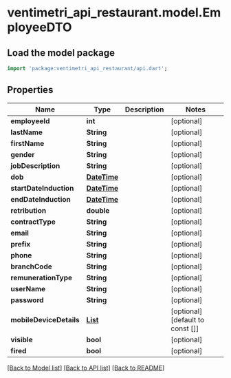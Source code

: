 # ventimetri_api_restaurant.model.EmployeeDTO

## Load the model package
```dart
import 'package:ventimetri_api_restaurant/api.dart';
```

## Properties
Name | Type | Description | Notes
------------ | ------------- | ------------- | -------------
**employeeId** | **int** |  | [optional] 
**lastName** | **String** |  | [optional] 
**firstName** | **String** |  | [optional] 
**gender** | **String** |  | [optional] 
**jobDescription** | **String** |  | [optional] 
**dob** | [**DateTime**](DateTime.md) |  | [optional] 
**startDateInduction** | [**DateTime**](DateTime.md) |  | [optional] 
**endDateInduction** | [**DateTime**](DateTime.md) |  | [optional] 
**retribution** | **double** |  | [optional] 
**contractType** | **String** |  | [optional] 
**email** | **String** |  | [optional] 
**prefix** | **String** |  | [optional] 
**phone** | **String** |  | [optional] 
**branchCode** | **String** |  | [optional] 
**remunerationType** | **String** |  | [optional] 
**userName** | **String** |  | [optional] 
**password** | **String** |  | [optional] 
**mobileDeviceDetails** | [**List<MobileDeviceDetails>**](MobileDeviceDetails.md) |  | [optional] [default to const []]
**visible** | **bool** |  | [optional] 
**fired** | **bool** |  | [optional] 

[[Back to Model list]](../README.md#documentation-for-models) [[Back to API list]](../README.md#documentation-for-api-endpoints) [[Back to README]](../README.md)


